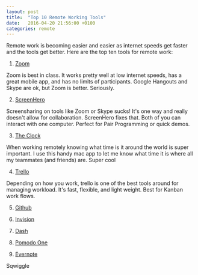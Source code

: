```yaml
---
layout: post
title:  "Top 10 Remote Working Tools"
date:   2016-04-20 21:56:00 +0100
categories: remote
---
```


Remote work is becoming easier and easier as internet speeds get faster and the tools get better. Here are the top ten tools for remote work:

1. [Zoom][zoom]

Zoom is best in class. It works pretty well at low internet speeds, has a great mobile app, and has no limits of participants. Google Hangouts and Skype are ok, but Zoom is better. Seriously.

2. [ScreenHero][screenhero]

Screensharing on tools like Zoom or Skype sucks! It's one way and really doesn't allow for collaboration. ScreenHero fixes that. Both of you can interact with one computer. Perfect for Pair Programming or quick demos.

3. [The Clock][clock]

When working remotely knowing what time is it around the world is super important. I use this handy mac app to let me know what time it is where all my teammates (and friends) are. Super cool

4. [Trello][trello]

Depending on how you work, trello is one of the best tools around for managing workload. It's fast, flexible, and light weight. Best for Kanban work flows.

5. [Github][github]

6. [Invision][invision]

7. [Dash][dash]

8. [Pomodo One][pomodo]

9. [Evernote][evernote]

Sqwiggle



[zoom]: http://zoom.us/
[screenhero]: https://screenhero.com/
[slack]: https://slack.com/
[dash]: https://kapeli.com/dash
[trello]: https://trello.com/
[clock]: https://seense.com/the_clock/
[invision]: https://www.invisionapp.com/
[evernote]: https://www.evernote.com/
[pomodo]: http://rinik.net/pomodoro/
[github]: http://www.github.com